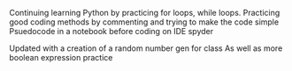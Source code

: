 Continuing learning Python by practicing for loops, while loops. 
Practicing good coding methods by commenting and trying to make the code simple
Psuedocode in a notebook before coding on IDE spyder


Updated with a creation of a random number gen for class
As well as more boolean expression practice
